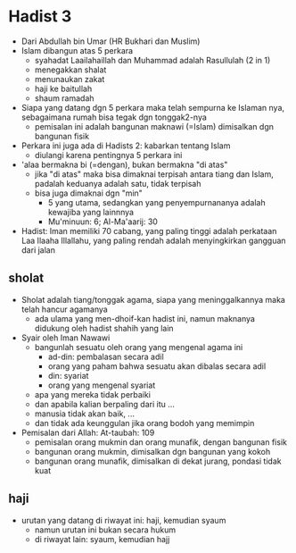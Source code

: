 # Hadist 3

* Dari Abdullah bin Umar (HR Bukhari dan Muslim)
* Islam dibangun atas 5 perkara
  * syahadat Laailahaillah dan Muhammad adalah Rasullulah (2 in 1)
  * menegakkan shalat
  * menunaukan zakat
  * haji ke baitullah
  * shaum ramadah
* Siapa yang datang dgn 5 perkara maka telah sempurna ke Islaman nya,
  sebagaimana rumah bisa tegak dgn tonggak2-nya
  * pemisalan ini adalah bangunan maknawi (=Islam) dimisalkan dgn bangunan fisik
* Perkara ini juga ada di Hadists 2: kabarkan tentang Islam
  * diulangi karena pentingnya 5 perkara ini
* 'alaa bermakna bi (=dengan), bukan bermakna "di atas"
  * jika "di atas" maka bisa dimaknai terpisah antara tiang dan Islam,
    padalah keduanya adalah satu, tidak terpisah
  * bisa juga dimaknai dgn "min"
    * 5 yang utama, sedangkan yang penyempurnananya adalah kewajiba yang lainnnya
    * Mu'minuun: 6; Al-Ma'aarij: 30
* Hadist: Iman memiliki 70 cabang, yang paling tinggi adalah perkataan Laa Ilaaha Illallahu,
  yang paling rendah adalah menyingkirkan gangguan dari jalan

## sholat
* Sholat adalah tiang/tonggak agama,
  siapa yang meninggalkannya maka telah hancur agamanya
  * ada ulama yang men-dhoif-kan hadist ini,
    namun maknanya didukung oleh hadist shahih yang lain
* Syair oleh Iman Nawawi
  * bangunlah sesuatu oleh orang yang mengenal agama ini
    * ad-din: pembalasan secara adil
    * orang yang paham bahwa sesuatu akan dibalas secara adil
    * din: syariat
    * orang yang mengenal syariat
  * apa yang mereka tidak perbaiki
  * dan apabila kalian berpaling dari itu ...
  * manusia tidak akan baik, ...
  * dan tidak ada keunggulan jika orang bodoh yang memimpin
* Pemisalan dari Allah: At-taubah: 109
  * pemisalan orang mukmin dan orang munafik, dengan bangunan fisik
  * bangunan orang mukmin, dimisalkan dgn bangunan yang kokoh
  * bangunan orang munafik, dimisalkan di dekat jurang, pondasi tidak kuat

## haji
* urutan yang datang di riwayat ini: haji, kemudian syaum
  * namun urutan ini bukan secara hukum
  * di riwayat lain: syaum, kemudian hajj
  
